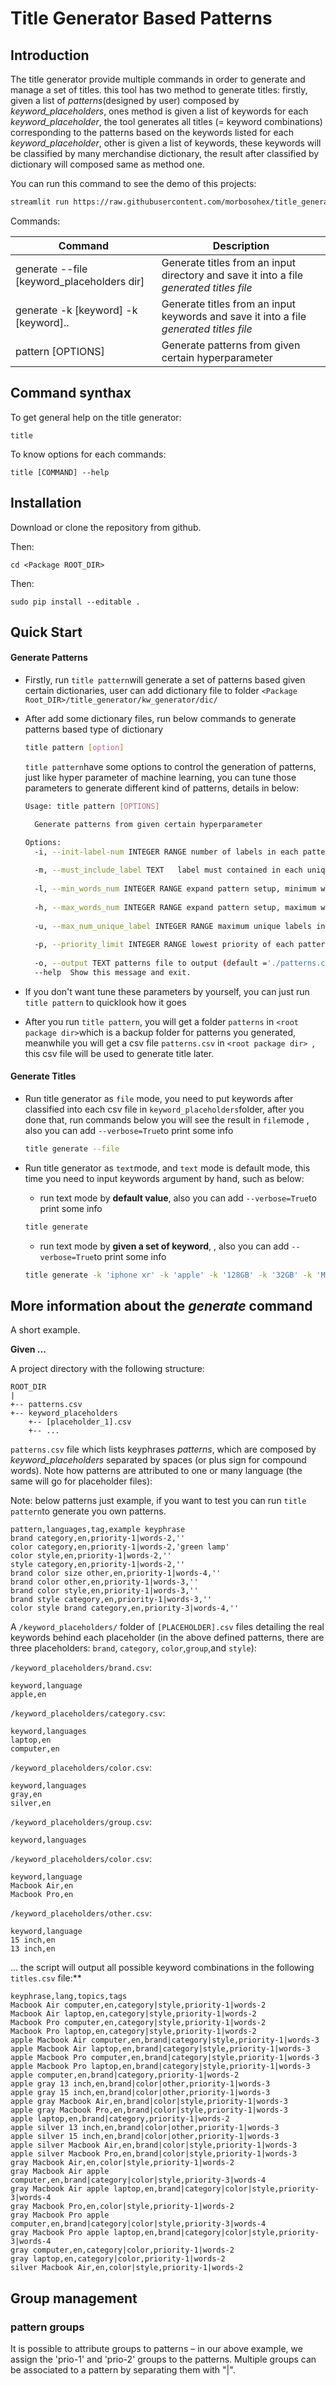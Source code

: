  # Title Generator Based Patterns
## Introduction

The title generator provide multiple commands in order to generate and manage a set of titles. this tool has two method to generate titles: firstly,  given a list of *patterns*(designed by user) composed by *keyword_placeholders*,  ones method is  given a list of keywords for each *keyword_placeholder*, the tool generates all titles (= keyword combinations) corresponding to the patterns based on the keywords listed for each *keyword_placeholder*, other is given a list of keywords, these keywords will be classified by many merchandise dictionary, the result after classified by dictionary will composed same as method one.



You can run this command to see the demo of this projects:

```bash
streamlit run https://raw.githubusercontent.com/morbosohex/title_generator_based_patterns/master/TGBP_APP.py
```





Commands:

| Command                                    | Description                                                  |
| ------------------------------------------ | ------------------------------------------------------------ |
| generate --file [keyword_placeholders dir] | Generate titles from an input directory and save it into a file *generated titles file* |
| generate  -k [keyword] -k [keyword]..      | Generate titles from an input keywords and save it into a file *generated titles file* |
| pattern [OPTIONS]                          | Generate patterns from given certain hyperparameter          |

## Command synthax
To get general help on the title generator:
```shell
title
```

To know options for each commands:
```shell
title [COMMAND] --help
```

## Installation

Download or clone the repository from github.

Then:

```
cd <Package ROOT_DIR>
```

Then:

```shell
sudo pip install --editable .
```



## Quick Start

#### Generate Patterns

- Firstly, run `title pattern`will generate a set of patterns based given certain dictionaries, user can add dictionary file to folder `<Package Root_DIR>/title_generator/kw_generator/dic/`

- After add some dictionary files, run below commands to generate patterns based type of dictionary

  ```bash
  title pattern [option]
  ```

  `title pattern`have some options to control the generation of patterns, just like hyper parameter of machine learning, you can tune those parameters to generate different kind of patterns, details in below:

  ```bash
  Usage: title pattern [OPTIONS]
  
    Generate patterns from given certain hyperparameter
  
  Options:
    -i, --init-label-num INTEGER RANGE number of labels in each pattern of noduplicated label
                                    
    -m, --must_include_label TEXT   label must contained in each unique pattern
    
    -l, --min_words_num INTEGER RANGE expand pattern setup, minimum words in each pattern
                                    
    -h, --max_words_num INTEGER RANGE expand pattern setup, maximum words in each pattern
                                    
    -u, --max_num_unique_label INTEGER RANGE maximum unique labels in each pattern
                                    
    -p, --priority_limit INTEGER RANGE lowest priority of each pattern, `1` means highest
                                    
    -o, --output TEXT patterns file to output (default ='./patterns.csv')
    --help  Show this message and exit.
  ```
  
  
  
- If you don't want tune these parameters by yourself, you can just run `title pattern` to quicklook how it goes

- After you run `title pattern`, you will get a folder `patterns` in `<root package dir>`which is a backup folder for patterns you generated, meanwhile you will get a csv file `patterns.csv` in `<root package dir> `, this csv file will be used to generate title later.

#### Generate Titles

- Run title generator as `file` mode, you need to put keywords after classified into each csv file in `keyword_placeholders`folder, after you done that, run commands below you will see the result in `file`mode , also you can add `--verbose=True`to print some info

  ```bash
  title generate --file
  ```

- Run title generator as `text`mode, and `text` mode is default mode, this time you need to input keywords argument by hand, such as below:

  - run text mode by **default value**, also you can add `--verbose=True`to print some info

  ```bash
  title generate 
  ```

  - run text mode by **given a set of keyword**, , also you can add `--verbose=True`to print some info

  ```bash
  title generate -k 'iphone xr' -k 'apple' -k '128GB' -k '32GB' -k 'Mobile' -k 'Smartphone'
  ```

  

## More information about the *generate* command

A short example.

**Given ...**

A project directory with the following structure:

```
ROOT_DIR
|
+-- patterns.csv
+-- keyword_placeholders
    +-- [placeholder_1].csv
    +-- ...
```

`patterns.csv` file which lists keyphrases *patterns*, which are composed by *keyword_placeholders* separated by spaces (or plus sign for compound words). Note how patterns are attributed to one or many language (the same will go for placeholder files):

Note: below patterns just example, if you want to test you can run `title pattern`to generate you own patterns.

```
pattern,languages,tag,example keyphrase
brand category,en,priority-1|words-2,''
color category,en,priority-1|words-2,'green lamp'
color style,en,priority-1|words-2,''
style category,en,priority-1|words-2,''
brand color size other,en,priority-1|words-4,''
brand color other,en,priority-1|words-3,''
brand color style,en,priority-1|words-3,''
brand style category,en,priority-1|words-3,''
color style brand category,en,priority-3|words-4,''

```

A `/keyword_placeholders/` folder of `[PLACEHOLDER].csv` files detailing the real keywords behind each placeholder (in the above defined patterns, there are three placeholders: `brand`, `category`, `color`,`group`,and `style`):

`/keyword_placeholders/brand.csv`:

```
keyword,language
apple,en
```

`/keyword_placeholders/category.csv`:

```
keyword,languages
laptop,en
computer,en
```

`/keyword_placeholders/color.csv`:

```
keyword,languages
gray,en
silver,en
```

`/keyword_placeholders/group.csv`:

```
keyword,languages

```

`/keyword_placeholders/color.csv`:

```
keyword,language
Macbook Air,en
Macbook Pro,en
```

`/keyword_placeholders/other.csv`:

```
keyword,language
15 inch,en
13 inch,en
```



... the script will output all possible keyword combinations in the following `titles.csv` file:**


```
keyphrase,lang,topics,tags
Macbook Air computer,en,category|style,priority-1|words-2
Macbook Air laptop,en,category|style,priority-1|words-2
Macbook Pro computer,en,category|style,priority-1|words-2
Macbook Pro laptop,en,category|style,priority-1|words-2
apple Macbook Air computer,en,brand|category|style,priority-1|words-3
apple Macbook Air laptop,en,brand|category|style,priority-1|words-3
apple Macbook Pro computer,en,brand|category|style,priority-1|words-3
apple Macbook Pro laptop,en,brand|category|style,priority-1|words-3
apple computer,en,brand|category,priority-1|words-2
apple gray 13 inch,en,brand|color|other,priority-1|words-3
apple gray 15 inch,en,brand|color|other,priority-1|words-3
apple gray Macbook Air,en,brand|color|style,priority-1|words-3
apple gray Macbook Pro,en,brand|color|style,priority-1|words-3
apple laptop,en,brand|category,priority-1|words-2
apple silver 13 inch,en,brand|color|other,priority-1|words-3
apple silver 15 inch,en,brand|color|other,priority-1|words-3
apple silver Macbook Air,en,brand|color|style,priority-1|words-3
apple silver Macbook Pro,en,brand|color|style,priority-1|words-3
gray Macbook Air,en,color|style,priority-1|words-2
gray Macbook Air apple computer,en,brand|category|color|style,priority-3|words-4
gray Macbook Air apple laptop,en,brand|category|color|style,priority-3|words-4
gray Macbook Pro,en,color|style,priority-1|words-2
gray Macbook Pro apple computer,en,brand|category|color|style,priority-3|words-4
gray Macbook Pro apple laptop,en,brand|category|color|style,priority-3|words-4
gray computer,en,category|color,priority-1|words-2
gray laptop,en,category|color,priority-1|words-2
silver Macbook Air,en,color|style,priority-1|words-2
```

## Group management

### pattern groups


It is possible to attribute groups to patterns – in our above example, we assign the 'prio-1' and 'prio-2' groups to the patterns. Multiple groups can be associated to a pattern by separating them with "|".


